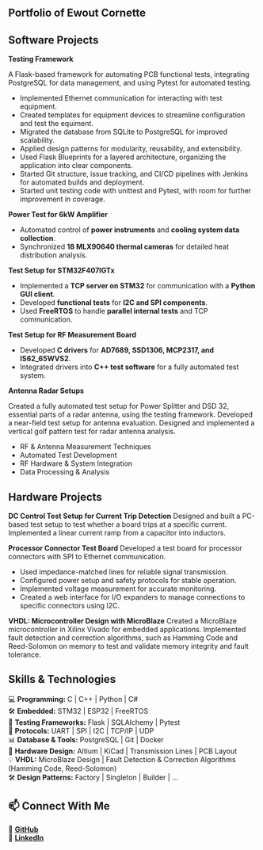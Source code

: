 ## Portfolio of Ewout Cornette 


## Software Projects  

**Testing Framework**  

A Flask-based framework for automating PCB functional tests, integrating PostgreSQL for data management, and using Pytest for automated testing.

- Implemented Ethernet communication for interacting with test equipment.
- Created templates for equipment devices to streamline configuration and test the equiment.
- Migrated the database from SQLite to PostgreSQL for improved scalability.
- Applied design patterns for modularity, reusability, and extensibility.
- Used Flask Blueprints for a layered architecture, organizing the application into clear components.
- Started Git structure, issue tracking, and CI/CD pipelines with Jenkins for automated builds and deployment.
- Started unit testing code with unittest and Pytest, with room for further improvement in coverage.

 **Power Test for 6kW Amplifier**  
- Automated control of **power instruments** and **cooling system data collection**.  
- Synchronized **18 MLX90640 thermal cameras** for detailed heat distribution analysis.  

**Test Setup for STM32F407IGTx**  
- Implemented a **TCP server on STM32** for communication with a **Python GUI client**.  
- Developed **functional tests** for **I2C and SPI components**.  
- Used **FreeRTOS** to handle **parallel internal tests** and TCP communication.  

**Test Setup for RF Measurement Board**  
- Developed **C drivers** for **AD7689, SSD1306, MCP2317, and IS62_65WVS2**.  
- Integrated drivers into **C++ test software** for a fully automated test system. 

**Antenna Radar Setups**

Created a fully automated test setup for Power Splitter and DSD 32, essential parts of a radar antenna, using the testing framework.
Developed a near-field test setup for antenna evaluation.
Designed and implemented a vertical golf pattern test for radar antenna analysis.

- RF & Antenna Measurement Techniques
- Automated Test Development
- RF Hardware & System Integration
- Data Processing & Analysis


## Hardware Projects  

**DC Control Test Setup for Current Trip Detection**
Designed and built a PC-based test setup to test whether a board trips at a specific current.
Implemented a linear current ramp from a capacitor into inductors.

**Processor Connector Test Board**
Developed a test board for processor connectors with SPI to Ethernet communication.

- Used impedance-matched lines for reliable signal transmission.
- Configured power setup and safety protocols for stable operation.
- Implemented voltage measurement for accurate monitoring.
- Created a web interface for I/O expanders to manage connections to specific connectors using I2C.

**VHDL: Microcontroller Design with MicroBlaze**
Created a MicroBlaze microcontroller in Xilinx Vivado for embedded applications. Implemented  fault detection and correction algorithms, such as Hamming Code and Reed-Solomon on memory to test and validate memory integrity and fault tolerance.


## Skills & Technologies  

💻 **Programming:** C | C++ | Python | C#  
🛠 **Embedded:** STM32 | ESP32 | FreeRTOS  
📡 **Testing Frameworks:** Flask | SQLAlchemy | Pytest    
🔗 **Protocols:** UART | SPI | I2C | TCP/IP | UDP    
📊 **Database & Tools:** PostgreSQL | Git | Docker     
🔧 **Hardware Design:** Altium | KiCad | Transmission Lines | PCB Layout   
💡 **VHDL:** MicroBlaze Design | Fault Detection & Correction Algorithms (Hamming Code, Reed-Solomon)    
🛠 **Design Patterns:** Factory | Singleton | Builder | ...   


## 📫 Connect With Me  

🔗 **[GitHub](https://github.com/ewoutcornette)**  
🔗 **[LinkedIn](https://www.linkedin.com/in/ewout-cornette-ba8992200/)**  
